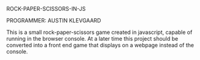 ROCK-PAPER-SCISSORS-IN-JS

PROGRAMMER: AUSTIN KLEVGAARD

This is a small rock-paper-scissors game created in javascript, capable of running in the browser console. 
At a later time this project should be converted into a front end game that displays on a webpage instead of the console.
